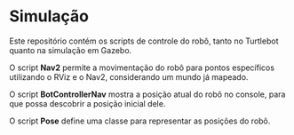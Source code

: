# Simulação

Este repositório contém os scripts de controle do robô, tanto no Turtlebot quanto na simulação em Gazebo. 

O script **Nav2** permite a movimentação do robô para pontos específicos utilizando o RViz e o Nav2, considerando um mundo já mapeado.

O script **BotControllerNav** mostra a posição atual do robô no console, para que possa descobrir a posição inicial dele.

O script **Pose** define uma classe para representar as posições do robô.